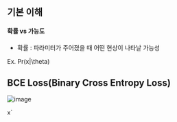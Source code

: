 ## 기본 이해
#### 확률 vs 가능도
* 확률 : 파라미터가 주어졌을 때 어떤 현상이 나타날 가능성 

Ex. Pr(x|\theta)

## BCE Loss(Binary Cross Entropy Loss)
![image](https://user-images.githubusercontent.com/63588046/198890853-9d422507-3fb8-4a57-aeaa-0bdda342869d.png)

x`
